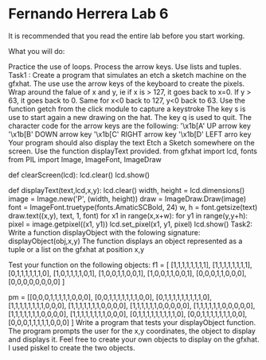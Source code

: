 # Fernando Herrera Lab 6

It is recommended that you read the entire lab before you start working.

What you will do:

Practice the use of loops.
Process the arrow keys.
Use lists and tuples.
Task1 :
Create a program that simulates an etch a sketch machine on the gfxhat. The use use the arrow keys of the keyboard to create the pixels.
Wrap around the falue of x and y, ie if x is > 127, it goes back to x=0. If y > 63, it goes back to 0. Same for x<0 back to 127, y<0 back to 63.
Use the function getch from the click module to capture a keystroke
The key s is use to start again a new drawing on the hat.
The key q is used to quit.
The character code for the arrow keys are the following:
'\x1b[A' UP arrow key
'\x1b[B' DOWN arrow key
'\x1b[C' RIGHT arrow key
'\x1b[D' LEFT arro key
Your program should also display the text Etch a Sketch somewhere on the screen. Use the function displayText provided.
from gfxhat import lcd,  fonts
from PIL import Image, ImageFont, ImageDraw

def clearScreen(lcd):
    lcd.clear()
    lcd.show()

def displayText(text,lcd,x,y):
    lcd.clear()
    width, height = lcd.dimensions()
    image = Image.new('P', (width, height))
    draw = ImageDraw.Draw(image)
    font = ImageFont.truetype(fonts.AmaticSCBold, 24)
    w, h = font.getsize(text)
    draw.text((x,y), text, 1, font)
    for x1 in range(x,x+w):
        for y1 in range(y,y+h):
            pixel = image.getpixel((x1, y1))
            lcd.set_pixel(x1, y1, pixel)
    lcd.show() 
Task2:
Write a function displayObject with the folowing signature:
displayObject(obj,x,y)
The function displays an object represented as a tuple or a list on the gfxhat at position x,y

Test your function on the following objects:
f1 =  [
[1,1,1,1,1,1,1,1],
[1,1,1,1,1,1,1,1],
[0,1,1,1,1,1,1,0],
[1,0,1,1,1,1,0,1],
[1,0,0,1,1,0,0,1],
[1,0,0,1,1,0,0,1],
[0,0,0,1,1,0,0,0],
[0,0,0,0,0,0,0,0]
]

pm = [[0,0,0,1,1,1,1,1,0,0,0],
[0,0,1,1,1,1,1,1,1,0,0],
[0,1,1,1,1,1,1,1,1,1,0],
[1,1,1,1,1,1,1,1,0,0,0],
[1,1,1,1,1,1,1,0,0,0,0],
[1,1,1,1,1,1,0,0,0,0,0],
[1,1,1,1,1,1,0,0,0,0,0],
[1,1,1,1,1,1,1,0,0,0,0],
[1,1,1,1,1,1,1,1,0,0,0],
[0,1,1,1,1,1,1,1,1,1,0],
[0,0,1,1,1,1,1,1,1,0,0],
[0,0,0,1,1,1,1,1,0,0,0]
]
Write a program that tests your displayObject function. The program prompts the user for the x,y coordinates, the object to display and displays it.
Feel free to create your own objects to display on the gfxhat. I used piskel to create the two objects.